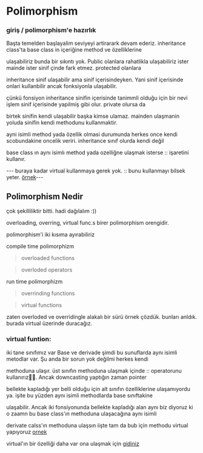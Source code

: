 # Polimorphism

### giriş / polimorphism'e hazırlık

Başta temelden başlayalim seviyeyi artirarark devam ederiz. inheritance class'ta base class in içeriğine method ve özelliklerine 

ulaşabiliriz bunda bir sıkıntı yok. Public olanlara rahatlikla ulaşabiliriz ister mainde ister sinif çinde fark etmez. protected olanlara

inheritance sinif ulaşabilir ama sinif içerisindeyken. Yani sinif içerisinde onlari kullanbilir ancak fonksiyonla ulaşabilir. 

çünkü fonsiyon inheritance sinifin içerisinde tanimmli olduğu için bir nevi işlem sinif içerisinde yapilmiş gibi olur. private olursa da 

birtek sinifin kendi ulaşabilir başka kimse ulamaz. mainden ulaşmanin yoluda sinifin kendi methodunu kullanmaktir. 

ayni isimli method yada özellik olmasi durumunda herkes once kendi scobundakine oncelik veriri. inheritance sınıf olurda kendi değil 

base class ın aynı isimlı method yada ozelliğne ulaşmak isterse :: işaretini kullanır.

--- buraya kadar virtual kullanmaya gerek yok. :: bunu kullanmayı bilsek yeter. [örnek](https://github.com/NecmiyeSoylu/cpp_examples/blob/master/oop/polimorphism.cpp)---

## Polimorphism Nedir

çok şekilliliktir bitti. hadi dağılalım :))

overloading, overring, virtual func.s birer polimorphism orengidir.

polimorphism'i iki kısıma ayırabiliriz

compile time polimorphizm

> overloaded functions

> overloded operators

run time polimorphizm

> overrinding functions

> virtual functions

zaten overloded ve overridingle alakalı bir sürü örnek çözdük. bunları anldık. burada virtual üzerinde duracağız.

### virtual funtion: 

iki tane sınıfımız var Base ve derivade şimdi bu sunuflarda aynı isimli metodlar var. Şu anda bir sorun yok değilmi herkes kendi

methoduna ulaşır. üst sınıfın methoduna ulaşmak içinde :: operatorunu kullanırız👍🏻. Ancak downcasting yaptığın zaman pointer

bellekte kapladığı yer belli olduğu için alt sınıfın özelliklerine ulaşamıyordu ya. işite bu yüzden aynı isimli methodlarda base sınıftakine

ulaşabilir. Ancak iki fonsiyonunda bellekte kapladığı alan aynı biz diyoruz ki o zaamn bu base class'ın methoduna ulaşacağına aynı isimli 

derivate calss'ın methoduna ulaşsın iişte tam da bub için methodu virtual yapıyoruz [ornek](https://github.com/NecmiyeSoylu/cpp_examples/blob/master/oop/polimorphism_virtual.cpp)

virtual'ın bir özelliği daha var ona ulaşmak için [gidiniz](https://github.com/NecmiyeSoylu/cpp_examples/blob/master/oop/virtual_notu.md)

